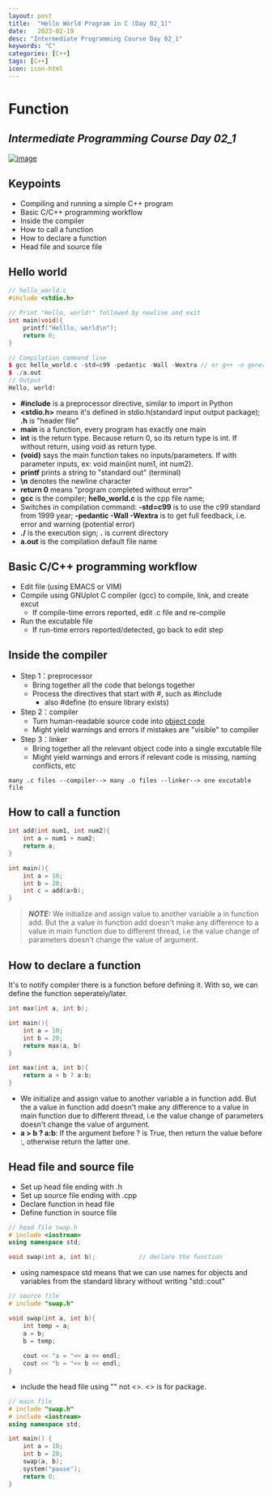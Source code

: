 ```yaml
---
layout: post
title:  "Hello World Program in C (Day 02_1)"
date:   2023-02-19
desc: "Intermediate Programming Course Day 02_1"
keywords: "C"
categories: [C++]
tags: [C++]
icon: icon-html
---
```


# Function
## _Intermediate Programming Course Day 02_1_

[![image](https://www.freeiconspng.com/thumbs/c-logo-icon/c--logo-icon-0.png)](https://jhu-ip.github.io/cs220-sp23/material.html)

## Keypoints 

- Compiling and running a simple C++ program 
- Basic C/C++ programming workflow 
- Inside the compiler 
- How to call a function
- How to declare a function
- Head file and source file

## Hello world 

```c++
// hello_world.c
#include <stdio.h>

// Print "Hello, world!" followed by newline and exit
int main(void){
    printf("Helllo, world\n");
    return 0;
}

// Compilation command line 
$ gcc hello_world.c -std=c99 -pedantic -Wall -Wextra // or g++ -o generated_file_name target_file_name,   ex: g++ res hello_world.c
$ ./a.out
// Output 
Hello, world!
```

- **#include** is a preprocessor directive, similar to import in Python 
- **<stdio.h>** means it's defined in stdio.h(standard input output package); **.h** is "header file"
- **main** is a function, every program has exactly one main 
- **int** is the return type. Because return 0, so its return type is int. If without return, using void as return type.
- **(void)** says the main function takes no inputs/parameters. If with parameter inputs, ex: void main(int num1, int num2).
- **printf** prints a string to "standard out" (terminal)
- **\n** denotes the newline character 
- **return 0** means "program completed without error"
- **gcc** is the compiler; **hello_world.c** is the cpp file name; 
- Switches in compilation command: **-std=c99** is to use the c99 standard from 1999 year; **-pedantic -Wall -Wextra** is to get full feedback, i.e. error and warning (potential error)
- **./** is the execution sign; **.** is current directory 
- **a.out** is the compilation default file name 

## Basic C/C++ programming workflow 

- Edit file (using EMACS or VIM)
- Compile using GNUplot C compiler (gcc) to compile, link, and create excut
    - If compile-time errors reported, edit .c file and re-compile 
- Run the excutable file 
    - If run-time errors reported/detected, go back to edit step  


## Inside the compiler 

- Step 1：preprocessor 
    - Bring together all the code that belongs together 
    - Process the directives that start with #, such as #include 
        - also #define (to ensure library exists)
- Step 2：compiler 
    - Turn human-readable source code into [object code](https://en.wikipedia.org/wiki/Object_code) 
    - Might yield warnings and errors if mistakes are "visible" to compiler 
- Step 3：linker 
    - Bring together all the relevant object code into a single excutable file 
    - Might yield warnings and errors if relevant code is missing, naming conflicts, etc
```
many .c files --compiler--> many .o files --linker--> one excutable file 
```

## How to call a function

```c++
int add(int num1, int num2){
    int a = num1 + num2;
    return a;
}

int main(){
    int a = 10;
    int b = 20;
    int c = add(a+b);
}
```

> **_NOTE:_**  We initialize and assign value to another variable a in function add. But the a value in function add doesn't make any difference to a value in main function due to different thread, i.e the value change of parameters doesn't change the value of argument.

## How to declare a function
It's to notify compiler there is a function before defining it. With so, we can define the function seperately/later.

```c++
int max(int a, int b);

int main(){
    int a = 10;
    int b = 20;
    return max(a, b)
}

int max(int a, int b){
    return a > b ? a:b;
}
```

- We initialize and assign value to another variable a in function add. But the a value in function add doesn't make any difference to a value in main function due to different thread, i.e the value change of parameters doesn't change the value of argument.
- **a > b ? a:b**: If the argument before ? is True, then return the value before :, otherwise return the latter one.


## Head file and source file 
- Set up head file ending with .h
- Set up source file ending with .cpp
- Declare function in head file 
- Define function in source file 

```c++
// head file swap.h
# include <iostream>
using namespace std;

void swap(int a, int b);            // declare the function
```
- using namespace std means that we can use names for objects and variables from the standard library without writing "std::cout"
```c++
// source file
# include "swap.h"

void swap(int a, int b){
    int temp = a;
    a = b;
    b = temp;
    
    cout << "a = "<< a << endl;
    cout << "b = "<< b << endl;
}
```
- include the head file using "" not <>. <> is for package. 
 

```c++
// main file
# include "swap.h"
# include <iostream>
using namespace std;

int main() {
    int a = 10;
    int b = 20;
    swap(a, b);
    system("pause");
    return 0;
}
```
